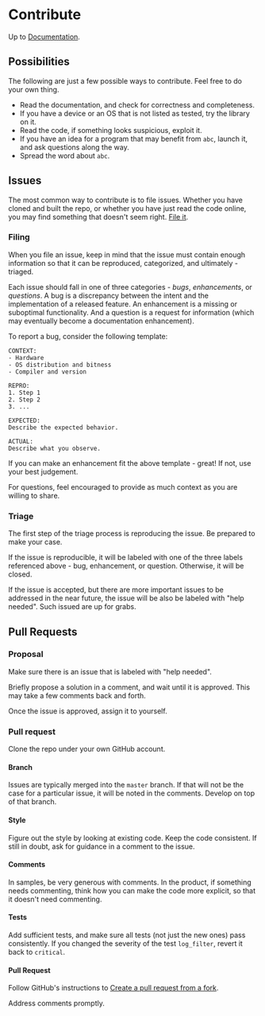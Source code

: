 # Contribute

Up to [Documentation](README.md).

## Possibilities
The following are just a few possible ways to contribute.
Feel free to do your own thing.

- Read the documentation, and check for correctness and completeness.
- If you have a device or an OS that is not listed as tested, try the library on it.
- Read the code, if something looks suspicious, exploit it.
- If you have an idea for a program that may benefit from `abc`, launch it, and ask questions along the way.
- Spread the word about `abc`.

## Issues
The most common way to contribute is to file issues.
Whether you have cloned and built the repo, or whether you have just read the code online, you may find something that doesn't seem right.
[File it](../issues).

### Filing
When you file an issue, keep in mind that the issue must contain enough information so that it can be reproduced, categorized, and ultimately - triaged.

Each issue should fall in one of three categories - _bugs_, _enhancements_, or _questions_.
A bug is a discrepancy between the intent and the implementation of a released feature.
An enhancement is a missing or suboptimal functionality.
And a question is a request for information (which may eventually become a documentation enhancement).

To report a bug, consider the following template:
```
CONTEXT:
- Hardware
- OS distribution and bitness
- Compiler and version

REPRO:
1. Step 1
2. Step 2
3. ...

EXPECTED:
Describe the expected behavior.

ACTUAL:
Describe what you observe.
```

If you can make an enhancement fit the above template - great!
If not, use your best judgement.

For questions, feel encouraged to provide as much context as you are willing to share.

### Triage
The first step of the triage process is reproducing the issue.
Be prepared to make your case.

If the issue is reproducible, it will be labeled with one of the three labels referenced above - bug, enhancement, or question.
Otherwise, it will be closed.

If the issue is accepted, but there are more important issues to be addressed in the near future, the issue will be also be labeled with "help needed".
Such issued are up for grabs.

## Pull Requests
### Proposal
Make sure there is an issue that is labeled with "help needed".

Briefly propose a solution in a comment, and wait until it is approved.
This may take a few comments back and forth.

Once the issue is approved, assign it to yourself.

### Pull request
Clone the repo under your own GitHub account.

#### Branch
Issues are typically merged into the `master` branch.
If that will not be the case for a particular issue, it will be noted in the comments.
Develop on top of that branch.

#### Style
Figure out the style by looking at existing code.
Keep the code consistent.
If still in doubt, ask for guidance in a comment to the issue.

#### Comments
In samples, be very generous with comments.
In the product, if something needs commenting, think how you can make the code more explicit, so that it doesn't need commenting.

#### Tests
Add sufficient tests, and make sure all tests (not just the new ones) pass consistently.
If you changed the severity of the test `log_filter`, revert it back to `critical`.

#### Pull Request
Follow GitHub's instructions to [Create a pull request from a fork](https://docs.github.com/en/free-pro-team@latest/github/collaborating-with-issues-and-pull-requests/creating-a-pull-request-from-a-fork).

Address comments promptly.